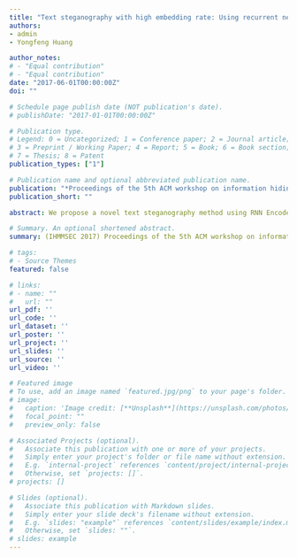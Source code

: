```yaml
---
title: "Text steganography with high embedding rate: Using recurrent neural networks to generate chinese classic poetry"
authors:
- admin
- Yongfeng Huang

author_notes:
# - "Equal contribution"
# - "Equal contribution"
date: "2017-06-01T00:00:00Z"
doi: ""

# Schedule page publish date (NOT publication's date).
# publishDate: "2017-01-01T00:00:00Z"

# Publication type.
# Legend: 0 = Uncategorized; 1 = Conference paper; 2 = Journal article;
# 3 = Preprint / Working Paper; 4 = Report; 5 = Book; 6 = Book section;
# 7 = Thesis; 8 = Patent
publication_types: ["1"]

# Publication name and optional abbreviated publication name.
publication: "*Proceedings of the 5th ACM workshop on information hiding and multimedia security*"
publication_short: ""

abstract: We propose a novel text steganography method using RNN Encoder-Decoder structure to generate quatrains, one genre of Chinese poetry. Compared to other text-generation based steganography methods which have either very low embedding rate or flaws in the naturalness of generated texts, our method has higher embedding rate and better text quality. In this paper, we use the LSTM Encoder-Decoder model to generate the first line of a quatrain with a keyword and then generate the following lines one by one. RNN has proved effective in generating poetry, but when applied to steganograpy, poetry quality decreases sharply, because of the redundancy we create to hide information. To overcome this problem, we propose a template-constrained generation method and develop a word-choosing approach using inner-word mutual information. Through a series of experiments, it is proven that our approach outperforms other poetry steganography methods in both embedding rate and poetry quality.

# Summary. An optional shortened abstract.
summary: (IHMMSEC 2017) Proceedings of the 5th ACM workshop on information hiding and multimedia security 

# tags:
# - Source Themes
featured: false

# links:
# - name: ""
#   url: ""
url_pdf: ''
url_code: ''
url_dataset: ''
url_poster: ''
url_project: ''
url_slides: ''
url_source: ''
url_video: ''

# Featured image
# To use, add an image named `featured.jpg/png` to your page's folder. 
# image:
#   caption: 'Image credit: [**Unsplash**](https://unsplash.com/photos/jdD8gXaTZsc)'
#   focal_point: ""
#   preview_only: false

# Associated Projects (optional).
#   Associate this publication with one or more of your projects.
#   Simply enter your project's folder or file name without extension.
#   E.g. `internal-project` references `content/project/internal-project/index.md`.
#   Otherwise, set `projects: []`.
# projects: []

# Slides (optional).
#   Associate this publication with Markdown slides.
#   Simply enter your slide deck's filename without extension.
#   E.g. `slides: "example"` references `content/slides/example/index.md`.
#   Otherwise, set `slides: ""`.
# slides: example
---
```


<!-- {{% callout note %}}
Click the *Cite* button above to demo the feature to enable visitors to import publication metadata into their reference management software.
{{% /callout %}} -->

<!-- {{% callout note %}}
Create your slides in Markdown - click the *Slides* button to check out the example.
{{% /callout %}} -->

<!-- Supplementary notes can be added here, including [code, math, and images](https://wowchemy.com/docs/writing-markdown-latex/). -->
